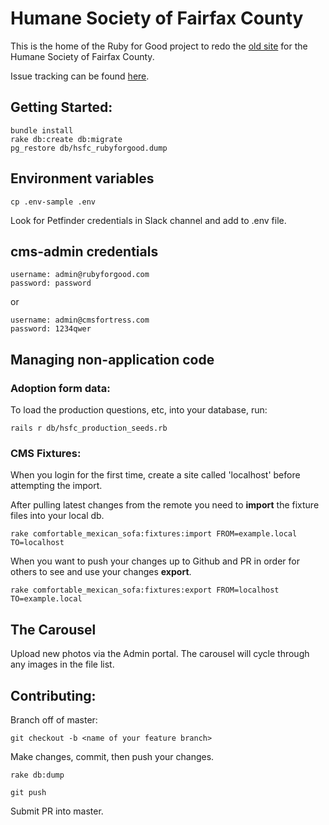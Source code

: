 # Humane Society of Fairfax County

This is the home of the Ruby for Good project to redo the [old site](http://www.hsfc.org/adopt_forms.php) for the Humane Society of Fairfax County.

Issue tracking can be found [here](https://trello.com/b/uiGhjbJI/humane-society-project).

## Getting Started:

    bundle install
    rake db:create db:migrate
    pg_restore db/hsfc_rubyforgood.dump

## Environment variables

    cp .env-sample .env

Look for Petfinder credentials in Slack channel and add to .env file.

## cms-admin credentials
    username: admin@rubyforgood.com
    password: password
    
  or 
  
    username: admin@cmsfortress.com
    password: 1234qwer

## Managing non-application code


### Adoption form data:

To load the production questions, etc, into your database, run:

    rails r db/hsfc_production_seeds.rb


### CMS Fixtures:

When you login for the first time, create a site called 'localhost' before attempting the import.

After pulling latest changes from the remote you need to **import** the fixture files into your local db.

    rake comfortable_mexican_sofa:fixtures:import FROM=example.local TO=localhost

When you want to push your changes up to Github and PR in order for others to see and use your changes **export**.

    rake comfortable_mexican_sofa:fixtures:export FROM=localhost TO=example.local


## The Carousel

Upload new photos via the Admin portal. The carousel will cycle through any
images in the file list.

## Contributing:

Branch off of master:

    git checkout -b <name of your feature branch>

Make changes, commit, then push your changes.

    rake db:dump

    git push

Submit PR into master.


